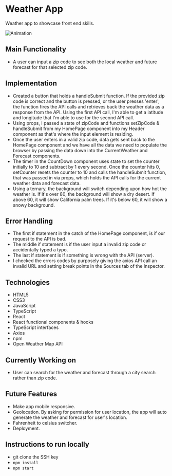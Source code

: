 # Weather App

Weather app to showcase front end skills.

![Animation](https://user-images.githubusercontent.com/80491609/163731781-e053d247-308e-4c5c-b701-71ed9f9f97dc.gif)


## Main Functionality
- A user can input a zip code to see both the local weather and future forecast for that selected zip code.

## Implementation
- Created a button that holds a handleSubmit function. If the provided zip code is correct and the button is pressed, or the user presses 'enter', the function fires the API calls and retrieves back the weather data as a response from the API. Using the first API call, I'm able to get a latitude and longitude that I'm able to use for the second API call.
- Using props, I passed a state of zipCode and functions setZipCode & handleSubmit from my HomePage component into my Header component as that's where the input element is residing.
- Once the user enters in a valid zip code, data gets sent back to the HomePage component and we have all the data we need to populate the browser by passing the data down into the CurrentWeather and Forecast components.
- The timer in the CountDown component uses state to set the counter initially to 10 and subtract by 1 every second. Once the counter hits 0, setCounter resets the counter to 10 and calls the handleSubmit function, that was passed in via props, which holds the API calls for the current weather data and forecast data.
- Using a ternary, the background will switch depending upon how hot the weather is. If it's over 80, the background will show a dry desert. If above 60, it will show California palm trees. If it's below 60, it will show a snowy background.

## Error Handling
- The first if statement in the catch of the HomePage component, is if our request to the API is bad.
- The middle if statement is if the user input a invalid zip code or accidentally typed a typo.
- The last if statement is if something is wrong with the API (server).
- I checked the errors codes by purposely giving the axios API call an invalid URL and setting break points in the Sources tab of the Inspector.

## Technologies
- HTML5
- CSS3
- JavaScript
- TypeScript
- React
- React functional components & hooks
- TypeScript interfaces
- Axios
- npm
- Open Weather Map API

## Currently Working on
- User can search for the weather and forecast through a city search rather than zip code.

## Future Features
- Make app mobile responsive.
- Geolocation. By asking for permission for user location, the app will auto generate the weather and forecast for user's location.
- Fahrenheit to celsius switcher.
- Deployment. 

## Instructions to run locally
- git clone the SSH key
- ```npm install```
- ```npm start```
